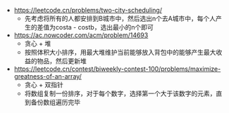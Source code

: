 - https://leetcode.cn/problems/two-city-scheduling/
    - 先考虑将所有的人都安排到B城市中，然后选出n个去A城市中，每个人产生的差值为costa - costb，选出最小的n个即可
- https://ac.nowcoder.com/acm/problem/14693
    - 贪心 + 堆
    - 按照体积大小排序，用最大堆维护当前能够放入背包中的能够产生最大收益的物品，然后更新堆
- https://leetcode.cn/contest/biweekly-contest-100/problems/maximize-greatness-of-an-array/
    - 贪心 + 双指针
    - 将数组复制一份排序，对于每个数字，选择第一个大于该数字的元素，直到备份数组遍历完毕